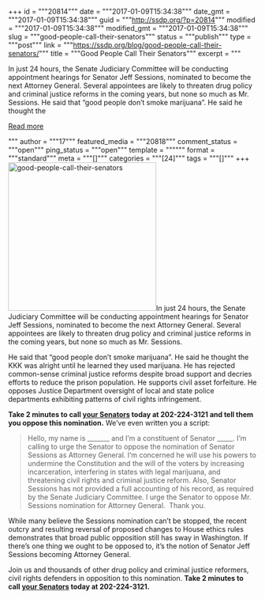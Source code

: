 +++
id = """20814"""
date = """2017-01-09T15:34:38"""
date_gmt = """2017-01-09T15:34:38"""
guid = """http://ssdp.org/?p=20814"""
modified = """2017-01-09T15:34:38"""
modified_gmt = """2017-01-09T15:34:38"""
slug = """good-people-call-their-senators"""
status = """publish"""
type = """post"""
link = """https://ssdp.org/blog/good-people-call-their-senators/"""
title = """Good People Call Their Senators"""
excerpt = """<p>In just 24 hours, the Senate Judiciary Committee will be conducting appointment hearings for Senator Jeff Sessions, nominated to become the next Attorney General. Several appointees are likely to threaten drug policy and criminal justice reforms in the coming years, but none so much as Mr. Sessions. He said that &#8220;good people don&#8217;t smoke marijuana&#8221;. He said he thought the</p>
<div class="h10"></div>
<p><a class="more-link2 flat" href="https://ssdp.org/blog/good-people-call-their-senators/">Read more</a></p>
"""
author = """17"""
featured_media = """20818"""
comment_status = """open"""
ping_status = """open"""
template = """"""
format = """standard"""
meta = """[]"""
categories = """[24]"""
tags = """[]"""
+++
<img class="alignright" src="https://ssdp.org/wp-content/uploads/2017/01/Good-people-call-their-Senators.jpg" alt="good-people-call-their-senators" width="300" />In just 24 hours, the Senate Judiciary Committee will be conducting appointment hearings for Senator Jeff Sessions, nominated to become the next Attorney General. Several appointees are likely to threaten drug policy and criminal justice reforms in the coming years, but none so much as Mr. Sessions.

He said that &#8220;good people don&#8217;t smoke marijuana&#8221;. He said he thought the KKK was alright until he learned they used marijuana. He has rejected common-sense criminal justice reforms despite broad support and decries efforts to reduce the prison population. He supports civil asset forfeiture. He opposes Justice Department oversight of local and state police departments exhibiting patterns of civil rights infringement.

<strong>Take 2 minutes to call <a href="http://www.senate.gov/senators/contact/">your Senators</a> today at 202-224-3121 and tell them you oppose this nomination.</strong> We&#8217;ve even written you a script:
<blockquote>Hello, my name is _______ and I&#8217;m a constituent of Senator _____. I&#8217;m calling to urge the Senator to oppose the nomination of Senator Sessions as Attorney General. I&#8217;m concerned he will use his powers to undermine the Constitution and the will of the voters by increasing incarceration, interfering in states with legal marijuana, and threatening civil rights and criminal justice reform. Also, Senator Sessions has not provided a full accounting of his record, as required by the Senate Judiciary Committee. I urge the Senator to oppose Mr. Sessions nomination for Attorney General.  Thank you.</blockquote>
While many believe the Sessions nomination can&#8217;t be stopped, the recent outcry and resulting reversal of proposed changes to House ethics rules demonstrates that broad public opposition still has sway in Washington. If there&#8217;s one thing we ought to be opposed to, it&#8217;s the notion of Senator Jeff Sessions becoming Attorney General.

Join us and thousands of other drug policy and criminal justice reformers, civil rights defenders in opposition to this nomination. <strong>Take 2 minutes to call <a href="http://www.senate.gov/senators/contact/">your Senators</a> today at 202-224-3121. </strong>
